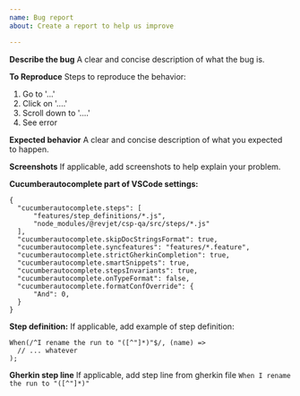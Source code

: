 ```yaml
---
name: Bug report
about: Create a report to help us improve

---
```


**Describe the bug**
A clear and concise description of what the bug is.

**To Reproduce**
Steps to reproduce the behavior:
1. Go to '...'
2. Click on '....'
3. Scroll down to '....'
4. See error

**Expected behavior**
A clear and concise description of what you expected to happen.

**Screenshots**
If applicable, add screenshots to help explain your problem.

**Cucumberautocomplete part of VSCode settings:**
```
{
  "cucumberautocomplete.steps": [
      "features/step_definitions/*.js",
      "node_modules/@revjet/csp-qa/src/steps/*.js"
  ],
  "cucumberautocomplete.skipDocStringsFormat": true,
  "cucumberautocomplete.syncfeatures": "features/*.feature",
  "cucumberautocomplete.strictGherkinCompletion": true,
  "cucumberautocomplete.smartSnippets": true,
  "cucumberautocomplete.stepsInvariants": true,
  "cucumberautocomplete.onTypeFormat": false,
  "cucumberautocomplete.formatConfOverride": {
      "And": 0,
  }
}
```

**Step definition:**
If applicable, add example of step definition:
```
When(/^I rename the run to "([^"]*)"$/, (name) =>
  // ... whatever
);
```

**Gherkin step line**
If applicable, add step line from gherkin file
`When I rename the run to "([^"]*)"`
